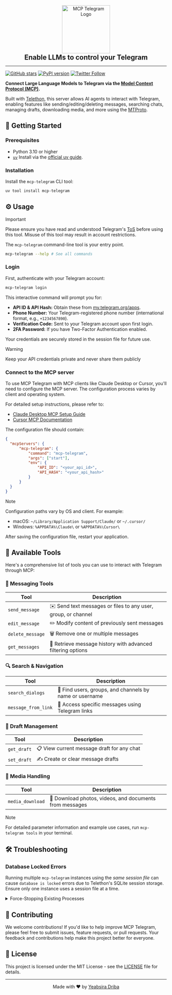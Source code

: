 <div align="center">
  <img src="logo.png" alt="MCP Telegram Logo" width="150"/>
  <h2 style="padding: 0px; margin: 0">Enable LLMs to control your Telegram</h2>
</div>

---

[![GitHub stars](https://img.shields.io/github/stars/dryeab/mcp-telegram?style=social)](https://github.com/dryeab/mcp-telegram/stargazers) [![PyPI version](https://badge.fury.io/py/mcp-telegram.svg)](https://badge.fury.io/py/mcp-telegram) [![Twitter Follow](https://img.shields.io/twitter/follow/dryeab?style=social)](https://twitter.com/dryeab)

**Connect Large Language Models to Telegram via the [Model Context Protocol (MCP)](https://modelcontextprotocol.io/introduction).**

Built with [Telethon](https://github.com/LonamiWebs/Telethon), this server allows AI agents to interact with Telegram, enabling features like sending/editing/deleting messages, searching chats, managing drafts, downloading media, and more using the [MTProto](https://core.telegram.org/mtproto).

## 🚀 Getting Started

### Prerequisites

- Python 3.10 or higher
- [`uv`](https://github.com/astral-sh/uv)  Install via the [official uv guide](https://github.com/astral-sh/uv#installation).

### Installation

Install the `mcp-telegram` CLI tool:

```bash
uv tool install mcp-telegram
```


## ⚙️ Usage

> [!IMPORTANT]
> Please ensure you have read and understood Telegram's [ToS](https://telegram.org/tos) before using this tool. Misuse of this tool may result in account restrictions.

The `mcp-telegram` command-line tool is your entry point.

```bash
mcp-telegram --help # See all commands
```

### Login

First, authenticate with your Telegram account:

```bash
mcp-telegram login
```

This interactive command will prompt you for:

- **API ID & API Hash:** Obtain these from [my.telegram.org/apps](https://my.telegram.org/apps).
- **Phone Number:** Your Telegram-registered phone number (international format, e.g., `+1234567890`).
- **Verification Code:** Sent to your Telegram account upon first login.
- **2FA Password:** If you have Two-Factor Authentication enabled.

Your credentials are securely stored in the session file for future use.

> [!WARNING]
> Keep your API credentials private and never share them publicly

### Connect to the MCP server

To use MCP Telegram with MCP clients like Claude Desktop or Cursor, you'll need to configure the MCP server. The configuration process varies by client and operating system.

For detailed setup instructions, please refer to:
- [Claude Desktop MCP Setup Guide](https://modelcontextprotocol.io/quickstart/user)
- [Cursor MCP Documentation](https://docs.cursor.com/context/model-context-protocol)

The configuration file should contain:
```json
{
  "mcpServers": {
      "mcp-telegram": {
          "command": "mcp-telegram",
          "args": ["start"],
          "env": {
              "API_ID": "<your_api_id>",
              "API_HASH": "<your_api_hash>"
          }
      }
  }
}
```

> [!Note]
> Configuration paths vary by OS and client. For example:
> - macOS: `~/Library/Application Support/Claude/` or `~/.cursor/`
> - Windows: `%APPDATA%\Claude\` or `%APPDATA%\Cursor\`

After saving the configuration file, restart your application.

## 🧰 Available Tools

Here's a comprehensive list of tools you can use to interact with Telegram through MCP:

### 📨 Messaging Tools
| Tool | Description |
|------|-------------|
| `send_message` | ✉️ Send text messages or files to any user, group, or channel |
| `edit_message` | ✏️ Modify content of previously sent messages |
| `delete_message` | 🗑️ Remove one or multiple messages |
| `get_messages` | 📜 Retrieve message history with advanced filtering options |

### 🔍 Search & Navigation
| Tool | Description |
|------|-------------|
| `search_dialogs` | 🔎 Find users, groups, and channels by name or username |
| `message_from_link` | 🔗 Access specific messages using Telegram links |

### 📝 Draft Management
| Tool | Description |
|------|-------------|
| `get_draft` | 📋 View current message draft for any chat |
| `set_draft` | ✍️ Create or clear message drafts |

### 📂 Media Handling
| Tool | Description |
|------|-------------|
| `media_download` | 📸 Download photos, videos, and documents from messages |

> [!Note]
> For detailed parameter information and example use cases, run `mcp-telegram tools` in your terminal.

## 🛠️ Troubleshooting

### Database Locked Errors

Running multiple `mcp-telegram` instances using the *same session file* can cause `database is locked` errors due to Telethon's SQLite session storage. Ensure only one instance uses a session file at a time.

<details>
<summary>Force-Stopping Existing Processes</summary>

If you need to stop potentially stuck processes:

*   **macOS / Linux:** `pkill -f "mcp-telegram"`
*   **Windows:** `taskkill /F /IM mcp-telegram.exe /T` (Check Task Manager for the exact process name)

</details>

## 🤝 Contributing

We welcome contributions! If you'd like to help improve MCP Telegram, please feel free to submit issues, feature requests, or pull requests. Your feedback and contributions help make this project better for everyone.

## 📝 License

This project is licensed under the MIT License - see the [LICENSE](LICENSE) file for details.

---

<div align="center">
  <p>Made with ❤️ by <a href="https://x.com/dryeab">Yeabsira Driba</a></p>
</div>

